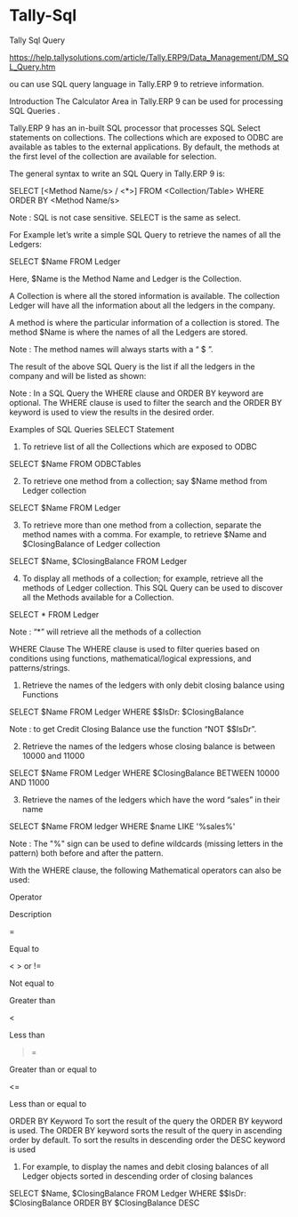 # Tally-Sql
Tally Sql Query


https://help.tallysolutions.com/article/Tally.ERP9/Data_Management/DM_SQL_Query.htm

ou can use SQL query language in Tally.ERP 9 to retrieve information.

Introduction
The Calculator Area in Tally.ERP 9 can be used for processing SQL Queries .



Tally.ERP 9 has an in-built SQL processor that processes SQL Select statements on collections. The collections which are exposed to ODBC are available as tables to the external applications. By default, the methods at the first level of the collection are available for selection.

The general syntax to write an SQL Query in Tally.ERP 9 is:

SELECT [<Method Name/s> / <*>] FROM <Collection/Table> WHERE <Condition> ORDER BY <Method Name/s>

Note : SQL is not case sensitive. SELECT is the same as select.

For Example let’s write a simple SQL Query to retrieve the names of all the Ledgers:

SELECT $Name FROM Ledger



Here, $Name is the Method Name and Ledger is the Collection.

A Collection is where all the stored information is available. The collection Ledger will have all the information about all the ledgers in the company.

A method is where the particular information of a collection is stored. The method $Name is where the names of all the Ledgers are stored.

Note : The method names will always starts with a “ $ ”.

The result of the above SQL Query is the list if all the ledgers in the company and will be listed as shown:



Note : In a SQL Query the WHERE clause and ORDER BY keyword are optional. The WHERE clause is used to filter the search and the ORDER BY keyword is used to view the results in the desired order.

Examples of SQL Queries
SELECT Statement
1. To retrieve list of all the Collections which are exposed to ODBC

SELECT $Name FROM ODBCTables

2. To retrieve one method from a collection; say $Name method from Ledger collection

SELECT $Name FROM Ledger

3. To retrieve more than one method from a collection, separate the method names with a comma. For example, to retrieve $Name and $ClosingBalance of Ledger collection

SELECT $Name, $ClosingBalance FROM Ledger

4. To display all methods of a collection; for example, retrieve all the methods of Ledger collection. This SQL Query can be used to discover all the Methods available for a Collection.

SELECT * FROM Ledger

Note : “*” will retrieve all the methods of a collection

WHERE Clause
The WHERE clause is used to filter queries based on conditions using functions, mathematical/logical expressions, and patterns/strings.

1. Retrieve the names of the ledgers with only debit closing balance using Functions

SELECT $Name FROM Ledger WHERE $$IsDr: $ClosingBalance

Note : to get Credit Closing Balance use the function “NOT $$IsDr”.

2. Retrieve the names of the ledgers whose closing balance is between 10000 and 11000

SELECT $Name FROM Ledger WHERE $ClosingBalance BETWEEN 10000 AND 11000

3. Retrieve the names of the ledgers which have the word “sales” in their name

SELECT $Name FROM ledger WHERE $name LIKE '%sales%'

Note : The "%" sign can be used to define wildcards (missing letters in the pattern) both before and after the pattern.

With the WHERE clause, the following Mathematical operators can also be used:

Operator

Description

=

Equal to

< > or !=

Not equal to

>

Greater than

<

Less than

>=

Greater than or equal to

<=

Less than or equal to

ORDER BY Keyword
To sort the result of the query the ORDER BY keyword is used. The ORDER BY keyword sorts the result of the query in ascending order by default. To sort the results in descending order the DESC keyword is used

1. For example, to display the names and debit closing balances of all Ledger objects sorted in descending order of closing balances

SELECT $Name, $ClosingBalance FROM Ledger WHERE $$IsDr: $ClosingBalance ORDER BY $ClosingBalance DESC
